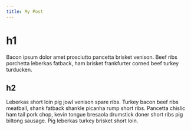 ```yaml
---
title: My Post
---
```


# h1

Bacon ipsum dolor amet prosciutto pancetta brisket venison. Beef ribs porchetta leberkas fatback, ham brisket frankfurter corned beef turkey turducken. 

## h2

Leberkas short loin pig jowl venison spare ribs. Turkey bacon beef ribs meatball, shank fatback shankle picanha rump short ribs. Pancetta chislic ham tail pork chop, kevin tongue bresaola drumstick doner short ribs pig biltong sausage. Pig leberkas turkey brisket short loin.